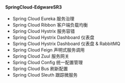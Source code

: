 #### SpringCloud-EdgwareSR3
- Spring Cloud Eureka 服务治理
- Spring Cloud Ribbon 客户端负载均衡
- Spring Cloud Hystrix 服务容错
- Spring Cloud Hystrix Dashboard 仪表盘
- Spring Cloud Hystrix Dashboard 仪表盘 & RabbitMQ
- Spring Cloud Feign 声明式服务调用
- Spring Cloud Zuul 服务网关
- Spring Cloud Config 统一配置管理
- Spring Cloud Bus 刷新配置
- Spring Cloud Sleuth 跟踪微服务
